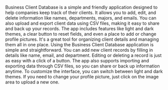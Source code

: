 Business Client Database is a simple and friendly application designed to help companies keep track of their clients. 
It allows you to add, edit, and delete information like names, departments, majors, and emails. 
You can also upload and export client data using CSV files, making it easy to share and back up your records. 
The app includes features like light and dark themes, a clear button to reset fields, and even a place to add or change profile pictures. 
It's a great tool for organizing client details and managing them all in one place.
Using the Business Client Database application is simple and straightforward. 
You can add new client records by filling in details like name, email, and department. 
Editing or deleting a record is just as easy with a click of a button. 
The app also supports importing and exporting data through CSV files, so you can share or back up information anytime. 
To customize the interface, you can switch between light and dark themes. 
If you need to change your profile picture, just click on the image area to upload a new one. 
